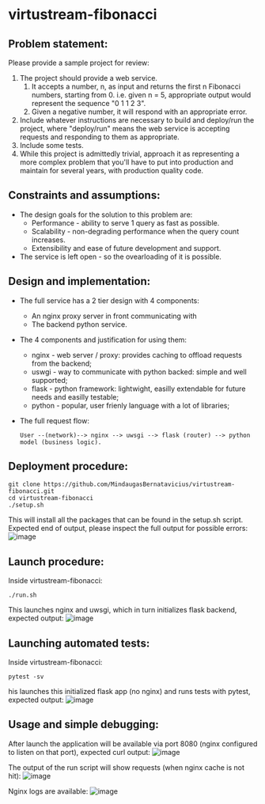 # virtustream-fibonacci

## Problem statement:
Please provide a sample project for review:
1. The project should provide a web service.
   1. It accepts a number, n, as input and returns the first n Fibonacci numbers, starting from 0. i.e. given n = 5, appropriate output would represent the sequence "0 1 1 2 3".
   2. Given a negative number, it will respond with an appropriate error.
2. Include whatever instructions are necessary to build and deploy/run the project, where "deploy/run" means the web service is accepting requests and responding to them as appropriate.
3. Include some tests.
4. While this project is admittedly trivial, approach it as representing a more complex problem that you'll have to put into production and maintain for several years, with production quality code.

## Constraints and assumptions:
- The design goals for the solution to this problem are:
   - Performance - ability to serve 1 query as fast as possible.
   - Scalability - non-degrading performance when the query count increases.
   - Extensibility and ease of future development and support.
- The service is left open - so the ovearloading of it is possible.

## Design and implementation:
- The full service has a 2 tier design with 4 components:
   - An nginx proxy server in front communicating with 
   - The backend python service.
- The 4 components and justification for using them:
   - nginx - web server / proxy: provides caching to offload requests from the backend;
   - uswgi - way to communicate with python backed: simple and well supported;
   - flask - python framework: lightwight, easilly extendable for future needs and easilly testable;
   - python - popular, user frienly language with a lot of libraries;
   
- The full request flow:
  
  ```User --(network)--> nginx --> uwsgi --> flask (router) --> python model (business logic).```

## Deployment procedure:
```
git clone https://github.com/MindaugasBernatavicius/virtustream-fibonacci.git
cd virtustream-fibonacci
./setup.sh
```
This will install all the packages that can be found in the setup.sh script. Expected end of output, please inspect the full output for possible errors:
![image](https://user-images.githubusercontent.com/7895269/45942519-6b1bbd80-bfeb-11e8-86dc-f8f97a189507.png)

## Launch procedure:

Inside virtustream-fibonacci:
```
./run.sh
```
This launches nginx and uwsgi, which in turn initializes flask backend, expected output:
![image](https://user-images.githubusercontent.com/7895269/45942455-1b3cf680-bfeb-11e8-94e2-dc59b50cbdfb.png)


## Launching automated tests:

Inside virtustream-fibonacci:
```
pytest -sv
```
his launches this initialized flask app (no nginx) and runs tests with pytest, expected output:
![image](https://user-images.githubusercontent.com/7895269/45942408-ed57b200-bfea-11e8-9b1e-5ec24c8396a1.png)

## Usage and simple debugging:

After launch the application will be available via port 8080 (nginx configured to listen on that port), expected curl output:
![image](https://user-images.githubusercontent.com/7895269/45943011-5b04dd80-bfed-11e8-96bb-5eb8c195c855.png)

The output of the run script will show requests (when nginx cache is not hit):
![image](https://user-images.githubusercontent.com/7895269/45943214-1f1e4800-bfee-11e8-9fa6-63fd32bd0ede.png)

Nginx logs are available:
![image](https://user-images.githubusercontent.com/7895269/45943192-0f9eff00-bfee-11e8-8f0b-917b98a1a275.png)
